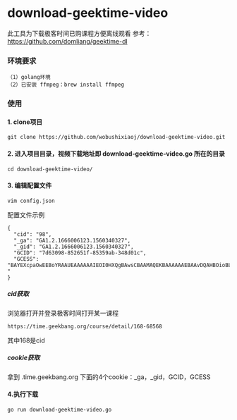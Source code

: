 # download-geektime-video
此工具为下载极客时间已购课程方便离线观看
参考：https://github.com/domliang/geektime-dl
### 环境要求
```
（1）golang环境
（2）已安装 ffmpeg：brew install ffmpeg

```
### 使用

#### 1. clone项目
```
git clone https://github.com/wobushixiaoj/download-geektime-video.git
```

#### 2. 进入项目目录，视频下载地址即 download-geektime-video.go 所在的目录
```
cd download-geektime-video/
```

#### 3. 编辑配置文件
```
vim config.json
```
配置文件示例
```
{
  "cid": "98",
  "_ga": "GA1.2.1666006123.1560340327",
  "_gid": "GA1.2.1666006123.1560340327",
  "GCID": "7d63098-852651f-85359ab-348d01c",
  "GCESS": "BAYEXcpaOwEEBoYRAAUEAAAAAAIEOI0HXQgBAwsCBAAMAQEKBAAAAAAEBAAvDQAHBOioBL0JAQEDBDiNB10-"
}
```
##### cid获取
浏览器打开并登录极客时间打开某一课程
```
https://time.geekbang.org/course/detail/168-68568
```
其中168是cid

##### cookie获取
拿到 .time.geekbang.org 下面的4个cookie：_ga，_gid，GCID，GCESS

#### 4.执行下载
```
go run download-geektime-video.go
```
